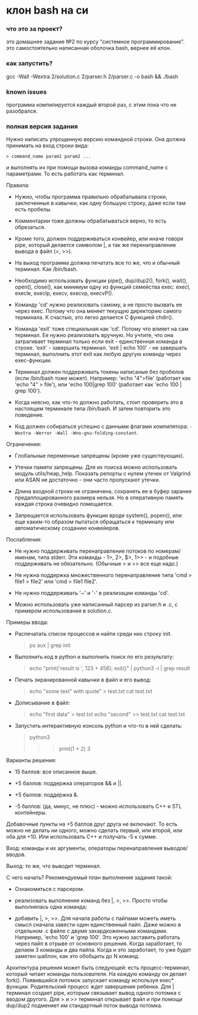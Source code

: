# клон bash на си

### что это за проект?
это домашнее задание №2 по курсу "системное программирование". это самостоятельно написанная оболочка bash, вернее её клон.

### как запустить?
gcc -Wall -Wextra 2/solution.c 2/parser.h 2/parser.c -o bash && ./bash

### known issues
программа компилируется каждый второй раз, с этим пока что не разобрался.

### полная версия задания
Нужно написать упрощенную версию командной строки. Она должна
принимать на вход строки вида:

    > command_name param1 param2 ...

и выполнять их при помощи вызова команды command_name с
параметрами. То есть работать как терминал.


Правила:

- Нужно, чтобы программа правильно обрабатывала строки,
  заключенные в кавычки, как одну большую строку, даже если там
  есть пробелы.

- Комментарии тоже должны обрабатываться верно, то есть
  обрезаться.

- Кроме того, должен поддерживаться конвейер, или иначе говоря
  pipe, который делается символом |, а так же перенаправление
  вывода в файл (>, >>).

- На выход программа должна печатать все то же, что и обычный
  терминал. Как /bin/bash.

- Необходимо использовать функции pipe(), dup/dup2(), fork(),
  wait(), open(), close(), как минимум одну из функций семейства exec:
  execl, execle, execlp, execv, execvp, execvP().

- Команду 'cd' нужно реализовать самому, а не просто вызвать ее
  через exec. Потому что она меняет текущую директорию самого
  терминала. К счастью, это легко делается C функцией chdir().

- Команда 'exit' тоже специальная как 'cd'. Потому что влияет на
  сам терминал. Ее нужно реализовать вручную. Но учтите, что она
  затрагивает терминал только если exit - единственная команда в
  строке. 'exit' - завершить терминал. 'exit | echo 100' - не
  завершать терминал, выполнить этот exit как любую другую команду
  через exec-функции.

- Терминал должен поддерживать токены написаные без пробелов
  (если /bin/bash тоже может). Например:
  'echo "4">file' (работает как 'echo "4" > file'), или
  'echo 100|grep 100' (работает как 'echo 100 | grep 100').

- Когда неясно, как что-то должно работать, стоит проверить это в
  настоящем терминале типа /bin/bash. И затем повторить это
  поведение.

- Код должен собираться успешно с данными флагами компилятора:
  `-Wextra -Werror -Wall -Wno-gnu-folding-constant`.


Ограничения:

- Глобальные переменные запрещены (кроме уже существующих).

- Утечки памяти запрещены. Для их поиска можно использовать
  модуль utils/heap_help. Показать репорты с нулем утечек от
  Valgrind или ASAN не достаточно - они часто пропускают утечки.

- Длина входной строки не ограничена, сохранять ее в буфер заранее
  предаллоцированного размера нельзя. Но в оперативную память
  каждая строка очевидно помещается.

- Запрещается использовать функции вроде system(), popen(), или
  еще каким-то образом пытаться обращаться к терминалу или
  автоматическому созданию конвейеров.


Послабления:

- Не нужно поддерживать перенаправление потоков по номерам/именам,
  типа stderr. Эти команды - 1>, 2>, $>, 1>> - и подобные
  поддерживать не обязательно. (Обычные > и >> все еще надо.)

- Не нужна поддержка множественного перенаправление типа
  'cmd > file1 > file2' или 'cmd > file1 file2'.

- Не нужно поддерживать '~' и '-' в реализации команды 'cd'.

- Можно использовать уже написанный парсер из parser.h и .c, с примером
  использования в solution.c.


Примеры ввода:

* Распечатать список процессов и найти среди них строку init.

    > ps aux | grep init

* Выполнить код в python и выполнить поиск по его результату:

    > echo "print('result is ', 123 + 456); exit()" | python3 -i | grep result

* Печать экранированной кавычки в файл и его вывод:

    > echo "some text\" with quote" > test.txt
    > cat test.txt

* Дописывание в файл:

    > echo "first data" > test.txt
    > echo "second" >> test.txt
    > cat test.txt

* Запустить интерактивную консоль python и что-то в ней сделать:

    > python3
    >>> print(1 + 2)
    >>> 3

Варианты решения:

  - 15 баллов: все описанное выше.

  - +5 баллов: поддержка операторов && и ||.

  - +5 баллов: поддержка &.

  - -5 баллов: (да, минус, не плюс) - можно использовать C++ и STL
    контейнеры.

Добавочные пункты на +5 баллов друг друга не включают. То есть
можно не делать ни одного, можно сделать первый, или второй, или
оба для +10. Или использовать C++ и получать -5 к сумме.

Вход: команды и их аргументы, операторы перенаправления
выводов/вводов.

Выход: то же, что выводит терминал.

С чего начать? Рекомендуемый план выполнения задания такой:

- Ознакомиться с парсером.

- реализовать выполнение команд без |, >, >>. Просто чтобы выполнялась одна
  команда;

- добавить |, >, >>. Для начала работы с пайпами можеть иметь смысл сначала
  завести один единственный пайп. Даже можно в отдельном .c файле с
  двумя захардкоженными командами. Например, 'echo 100' и 'grep 100'. Это нужно
  заставить работать через пайп в отрыве от основного решения. Когда заработает,
  то делаем 3 команды и два пайпа. Когда и это заработает, то уже будет заметен
  шаблон, как это обобщить до N команд.

Архитектура решения может быть следующей: есть процесс-терминал, который
читает команды пользователя. На каждую команду он делает fork(). Появившийся
потомок запускает команду используя exec* функции. Родительский процесс ждет
завершения ребенка. Для | терминал создает pipe, которым связывает вывод одного
потомка с вводом другого. Для > и >> терминал открывает файл и при помощи
dup/dup2 подменяет им стандартный поток вывода потомка.
